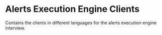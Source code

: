 # Alerts Execution Engine Clients

Contains the clients in different languages for the alerts execution engine interview.
